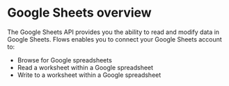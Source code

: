 # Google Sheets overview

The Google Sheets API provides you the ability to read and modify data in Google Sheets. Flows enables you to connect your Google Sheets account to:

* Browse for Google spreadsheets
* Read a worksheet within a Google spreadsheet
* Write to a worksheet within a Google spreadsheet
